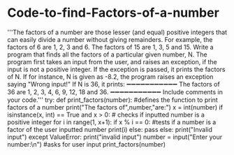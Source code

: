 # Code-to-find-Factors-of-a-number
'''The factors of a number are those lesser (and equal) positive integers that can easily divide a number without giving remainders.
For example, the factors of 6 are 1, 2, 3 and 6.
The factors of 15 are 1, 3, 5 and 15.
Write a program that finds all the factors of a particular given number, N.
The program first takes an input from the user, and raises an exception, if the input is not a positive integer. If the exception is passed, it prints the factors of N.
If for instance, N is given as -8.2, the program raises an exception saying "Wrong input!"
If N is 36, it prints:
➖➖➖➖➖➖➖➖➖➖➖
The factors of 36 are 1, 2, 3, 4, 6, 9, 12, 18 and 36.
➖➖➖➖➖➖➖➖➖➖➖
Include comments in your code.'''
try:
    def print_factors(number): #defines the function to print factors of a number
        print("The factors of",number,"are:")
        x = int(number)
        if isinstance(x, int) == True and x > 0: # checks if inputted number is a positive integer
            for i in range(1, x+1):
                if x % i == 0: #tests if a number is a factor of the user inputted number
                    print(i)
                else:
                    pass
        else:
            print("Invalid input")
except ValueError:
    print("invalid input")
number = input("Enter your number:\n") #asks for user input
print_factors(number)
